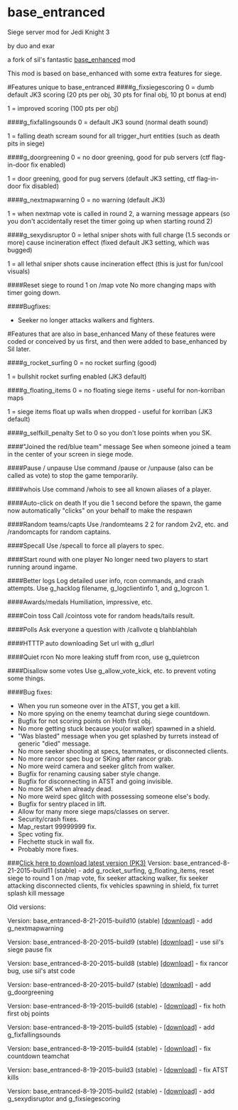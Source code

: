 # base_entranced

Siege server mod for Jedi Knight 3

by duo and exar

a fork of sil's fantastic [base_enhanced](https://github.com/TheSil/base_enhanced) mod

This mod is based on base_enhanced with some extra features for siege.

#Features unique to base_entranced
####g_fixsiegescoring
0 = dumb default JK3 scoring (20 pts per obj, 30 pts for final obj, 10 pt bonus at end)

1 = improved scoring (100 pts per obj)

####g_fixfallingsounds
0 = default JK3 sound (normal death sound)

1 = falling death scream sound for all trigger_hurt entities (such as death pits in siege)

####g_doorgreening
0 = no door greening, good for pub servers (ctf flag-in-door fix enabled)

1 = door greening, good for pug servers (default JK3 setting, ctf flag-in-door fix disabled)

####g_nextmapwarning
0 = no warning (default JK3)

1 = when nextmap vote is called in round 2, a warning message appears (so you don't accidentally reset the timer going up when starting round 2)

####g_sexydisruptor
0 = lethal sniper shots with full charge (1.5 seconds or more) cause incineration effect (fixed default JK3 setting, which was bugged)

1 = all lethal sniper shots cause incineration effect (this is just for fun/cool visuals)

####Reset siege to round 1 on /map vote
No more changing maps with timer going down.

####Bugfixes:
* Seeker no longer attacks walkers and fighters.

#Features that are also in base_enhanced
Many of these features were coded or conceived by us first, and then were added to base_enhanced by Sil later.

####g_rocket_surfing
0 = no rocket surfing (good)

1 = bullshit rocket surfing enabled (JK3 default)

####g_floating_items
0 = no floating siege items - useful for non-korriban maps

1 = siege items float up walls when dropped - useful for korriban (JK3 default)

####g_selfkill_penalty
Set to 0 so you don't lose points when you SK.

####"Joined the red/blue team" message
See when someone joined a team in the center of your screen in siege mode.

####Pause / unpause
Use command /pause or /unpause (also can be called as vote) to stop the game temporarily.

####whois
Use command /whois to see all known aliases of a player.

####Auto-click on death
If you die 1 second before the spawn, the game now automatically "clicks" on your behalf to make the respawn

####Random teams/capts
Use /randomteams 2 2 for random 2v2, etc. and /randomcapts for random captains.

####Specall
Use /specall to force all players to spec.

####Start round with one player
No longer need two players to start running around ingame.

####Better logs
Log detailed user info, rcon commands, and crash attempts. Use g_hacklog filename, g_logclientinfo 1, and g_logrcon 1.

####Awards/medals
Humiliation, impressive, etc.

####Coin toss
Call /cointoss vote for random heads/tails result.

####Polls
Ask everyone a question with /callvote q blahblahblah

####HTTTP auto downloading
Set url with g_dlurl

####Quiet rcon
No more leaking stuff from rcon, use g_quietrcon

####Disallow some votes
Use g_allow_vote_kick, etc. to prevent voting some things.

####Bug fixes:
* When you run someone over in the ATST, you get a kill.
* No more spying on the enemy teamchat during siege countdown.
* Bugfix for not scoring points on Hoth first obj.
* No more getting stuck because you(or walker) spawned in a shield.
* "Was blasted" message when you get splashed by turrets instead of generic "died" message.
* No more seeker shooting at specs, teammates, or disconnected clients.
* No more rancor spec bug or SKing after rancor grab.
* No more weird camera and seeker glitch from walker.
* Bugfix for renaming causing saber style change.
* Bugfix for disconnecting in ATST and going invisible.
* No more SK when already dead.
* No more weird spec glitch with possessing someone else's body.
* Bugfix for sentry placed in lift.
* Allow for many more siege maps/classes on server.
* Security/crash fixes.
* Map_restart 99999999 fix.
* Spec voting fix.
* Flechette stuck in wall fix.
* Probably more fixes.


###[Click here to download latest version (PK3)](https://drive.google.com/file/d/0B-vLJdPP0Uo8M05SQnh6QzJKTVU/view?usp=sharing)
Version: base_entranced-8-21-2015-build11 (stable) - add g_rocket_surfing, g_floating_items, reset siege to round 1 on /map vote, fix seeker attacking walker, fix seeker attacking disconnected clients, fix vehicles spawning in shield, fix turret splash kill message



Old versions:

Version: base_entranced-8-21-2015-build10 (stable) [[download]](https://drive.google.com/file/d/0B-vLJdPP0Uo8ajRsbkx5TkRsaE0/view?usp=sharing) - add g_nextmapwarning

Version: base_entranced-8-20-2015-build9 (stable) [[download]](https://drive.google.com/file/d/0B-vLJdPP0Uo8aTJJM2hjbGMtbmc/view?usp=sharing) - use sil's siege pause fix

Version: base_entranced-8-20-2015-build8 (stable) [[download]](https://drive.google.com/file/d/0B-vLJdPP0Uo8dHVMZHZQOHZjZ3M/view?usp=sharing) - fix rancor bug, use sil's atst code

Version: base-entranced-8-20-2015-build7 (stable) [[download]](https://drive.google.com/file/d/0B-vLJdPP0Uo8bzMtYXExcVh5QnM/view?usp=sharing) - add g_doorgreening

Version: base-entranced-8-19-2015-build6 (stable) - [[download]](https://drive.google.com/file/d/0B-vLJdPP0Uo8TU1zTFpmX2p4LTA/view?usp=sharing) - fix hoth first obj points

Version: base-entranced-8-19-2015-build5 (stable) - [[download]](https://drive.google.com/file/d/0B-vLJdPP0Uo8dERzQzNSVV9LR1E/view?usp=sharing) - add g_fixfallingsounds

Version: base_entranced-8-19-2015-build4 (stable) - [[download]](https://drive.google.com/file/d/0B-vLJdPP0Uo8aGwtRzhNSXZzaUU/view?usp=sharing) - fix countdown teamchat

Version: base_entranced-8-19-2015-build3 (stable) - [[download]](https://drive.google.com/file/d/0B-vLJdPP0Uo8ZlBTc3dDcy1lajA/view?usp=sharing) - fix ATST kills

Version:  base_entranced-8-19-2015-build2 (stable) - [[download]](https://drive.google.com/file/d/0B-vLJdPP0Uo8bUhfR3dBcWtOWXc/view?usp=sharing) - add g_sexydisruptor and g_fixsiegescoring
